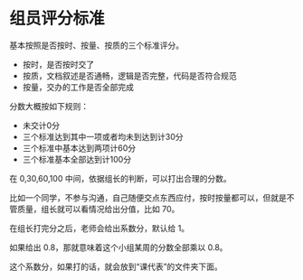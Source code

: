 # 组员评分标准

基本按照是否按时、按量、按质的三个标准评分。

- 按时，是否按时交了
- 按质，文档叙述是否通畅，逻辑是否完整，代码是否符合规范
- 按量，交办的工作是否全部完成

分数大概按如下规则：

- 未交计0分
- 三个标准达到其中一项或者均未到达到计30分
- 三个标准中基本达到两项计60分
- 三个标准基本全部达到计100分

在 0,30,60,100 中间，依据组长的判断，可以打出合理的分数。

比如一个同学，不参与沟通，自己随便交点东西应付，按时按量都可以，但就是不管质量，组长就可以看情况给出分值，比如 70。

在组长打完分之后，老师会给出系数分，默认给 1。

如果给出 0.8，那就意味着这个小组某周的分数全部乘以 0.8。

这个系数分，如果打的话，就会放到“课代表”的文件夹下面。